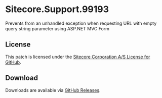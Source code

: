 # Sitecore.Support.99193
Prevents from an unhandled exception when requesting URL with empty query string parameter using ASP.NET MVC Form

## License  
This patch is licensed under the [Sitecore Corporation A/S License for GitHub](https://github.com/sitecoresupport/Sitecore.Support.99193/blob/master/LICENSE).  

## Download  
Downloads are available via [GitHub Releases](https://github.com/sitecoresupport/Sitecore.Support.99193/releases).  
